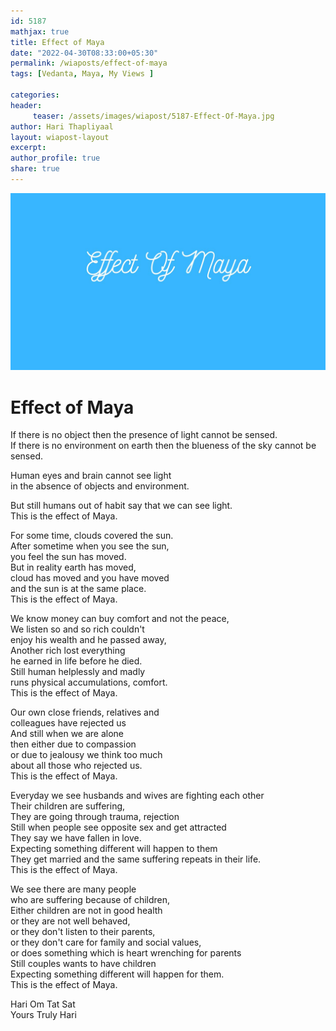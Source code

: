 ```yaml
--- 
id: 5187
mathjax: true  
title: Effect of Maya
date: "2022-04-30T08:33:00+05:30"
permalink: /wiaposts/effect-of-maya
tags: [Vedanta, Maya, My Views ]    

categories: 
header:
     teaser: /assets/images/wiapost/5187-Effect-Of-Maya.jpg
author: Hari Thapliyaal 
layout: wiapost-layout 
excerpt:  
author_profile: true 
share: true 
---
```


![Effect of Maya](/assets/images/wiapost/5187-Effect-Of-Maya.jpg)     
   
# Effect of Maya   
   
If there is no object then the presence of light cannot be sensed.     
If there is no environment on earth then the blueness of the sky cannot be sensed.     
    
Human eyes and brain cannot see light     
in the absence of objects and environment.     
    
But still humans out of habit say that we can see light.     
This is the effect of Maya.    
    
For some time, clouds covered the sun.     
After sometime when you see the sun,     
you feel the sun has moved.     
But in reality earth has moved,     
cloud has moved and you have moved     
and the sun is at the same place.     
This is the effect of Maya.    
    
We know money can buy comfort and not the peace,     
We listen so and so rich couldn't     
enjoy his wealth and he passed away,     
Another rich lost everything     
he earned in life before he died.     
Still human helplessly and madly     
runs physical accumulations, comfort.     
This is the effect of Maya.    
    
Our own close friends, relatives and     
colleagues have rejected us     
And still when we are alone     
then either due to compassion     
or due to jealousy we think too much     
about all those who rejected us.     
This is the effect of Maya.    
    
Everyday we see husbands and wives are fighting each other     
Their children are suffering,    
They are going through trauma, rejection     
Still when people see opposite sex and get attracted     
They say we have fallen in love.    
Expecting something different will happen to them    
They get married and the same suffering repeats in their life.    
This is the effect of Maya.    
    
We see there are many people     
who are suffering because of children,    
Either children are not in good health     
or they are not well behaved,    
or they don't listen to their parents,    
or they don't care for family and social values,    
or does something which is heart wrenching for parents     
Still couples wants to have children     
Expecting something different will happen for them.    
This is the effect of Maya.    
    
Hari Om Tat Sat     
Yours Truly Hari    
